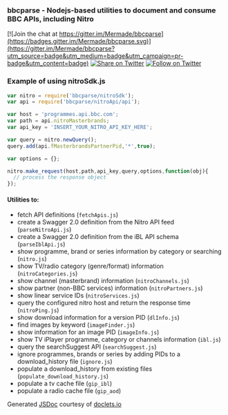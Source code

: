 ### bbcparse - Nodejs-based utilities to document and consume BBC APIs, including Nitro

[![Join the chat at https://gitter.im/Mermade/bbcparse](https://badges.gitter.im/Mermade/bbcparse.svg)](https://gitter.im/Mermade/bbcparse?utm_source=badge&utm_medium=badge&utm_campaign=pr-badge&utm_content=badge)
[![Share on Twitter][twitter-image]][twitter-link]
[![Follow on Twitter][twitterFollow-image]][twitterFollow-link]

### Example of using nitroSdk.js

```javascript
var nitro = require('bbcparse/nitroSdk');
var api = require('bbcparse/nitroApi/api');

var host = 'programmes.api.bbc.com';
var path = api.nitroMasterbrands;
var api_key = 'INSERT_YOUR_NITRO_API_KEY_HERE';

var query = nitro.newQuery();
query.add(api.fMasterbrandsPartnerPid,'*',true);

var options = {};

nitro.make_request(host,path,api_key,query,options,function(obj){
  // process the response object
});
```

#### Utilities to:
* fetch API definitions (`fetchApis.js`)
* create a Swagger 2.0 definition from the Nitro API feed (`parseNitroApi.js`)
* create a Swagger 2.0 definition from the iBL API schema (`parseIblApi.js`)
* show programme, brand or series information by category or searching (`nitro.js`)
* show TV/radio category (genre/format) information (`nitroCategories.js`)
* show channel (masterbrand) information (`nitroChannels.js`)
* show partner (non-BBC services) information (`nitroPartners.js`)
* show linear service IDs (`nitroServices.js`)
* query the configured nitro host and return the response time (`nitroPing.js`)
* show download information for a version PID (`dlInfo.js`)
* find images by keyword (`imageFinder.js`)
* show information for an image PID (`imageInfo.js`)
* show TV iPlayer programme, category or channels information (`ibl.js`)
* query the searchSuggest API (`searchSuggest.js`)
* ignore programmes, brands or series by adding PIDs to a download_history file (`ignore.js`)
* populate a download_history from existing files (`populate_download_history.js`)
* populate a tv cache file (`gip_ibl`)
* populate a radio cache file (`gip_aod`)

Generated [JSDoc](https://doclets.io/Mermade/bbcparse/master) courtesy of [doclets.io](http://doclets.io)

[twitter-image]: https://img.shields.io/twitter/url/http/PermittedSoc.svg?style=social
[twitter-link]: https://twitter.com/share?source=tweetbutton&text=BBC%20Nitro%20API%20parser%20Via%20%40PermittedSoc&url=https%3A%2F%2Fgithub.com%2FMermade%2Fbbcparse
[twitterFollow-image]: https://img.shields.io/twitter/follow/PermittedSoc.svg?style=social
[twitterFollow-link]: https://twitter.com/intent/follow?screen_name=PermittedSoc
